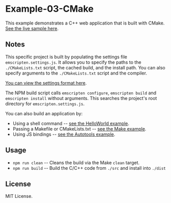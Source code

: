 # Example-03-CMake

This example demonstrates a C++ web application that is built with CMake. [See the live sample here](https://devappd.github.io/emscripten-npm-examples/Example-03-CMake/dist/index.html).

## Notes

This specific project is built by populating the settings file `emscripten.settings.js`. It allows
you to specify the paths to the `./CMakeLists.txt` script, the cached build, and the install path.
You can also specify arguments to the `./CMakeLists.txt` script and the compiler.

[You can view the settings format here](https://github.com/devappd/emscripten-build-npm#settings-files).

The NPM build script calls `emscripten configure`, `emscripten build` and `emscripten install` without arguments. This searches the project's root directory for `emscripten.settings.js`.

You can also build an application by:

* Using a shell command -- [see the HelloWorld example](https://github.com/devappd/emscripten-npm-examples/tree/master/Example-01-HelloWorld).
* Passing a Makefile or CMakeLists.txt -- [see the Make example](https://github.com/devappd/emscripten-npm-examples/tree/master/Example-02-Make).
* Using JS bindings -- [see the Autotools example](https://github.com/devappd/emscripten-npm-examples/tree/master/Example-04-Autotools).

## Usage

* `npm run clean` -- Cleans the build via the Make `clean` target.
* `npm run build` -- Build the C/C++ code from `./src` and install into `./dist`

## License

MIT License.
